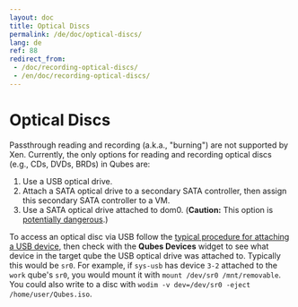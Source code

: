 ```yaml
---
layout: doc
title: Optical Discs
permalink: /de/doc/optical-discs/
lang: de
ref: 88
redirect_from:
 - /doc/recording-optical-discs/
 - /en/doc/recording-optical-discs/
---
```


Optical Discs
=============

Passthrough reading and recording (a.k.a., "burning") are not supported by Xen.
Currently, the only options for reading and recording optical discs (e.g., CDs, DVDs, BRDs) in Qubes are:

 1. Use a USB optical drive.
 2. Attach a SATA optical drive to a secondary SATA controller, then assign this secondary SATA controller to a VM.
 3. Use a SATA optical drive attached to dom0.
    (**Caution:** This option is [potentially dangerous](/de/doc/security-guidelines/#dom0-precautions).)

To access an optical disc via USB follow the [typical procedure for attaching a USB device](/de/doc/usb-devices/#with-the-command-line-tool), then check with the **Qubes Devices** widget to see what device in the target qube the USB optical drive was attached to. Typically this would be `sr0`. For example, if `sys-usb` has device `3-2` attached to the `work` qube's `sr0`, you would mount it with `mount /dev/sr0 /mnt/removable`. You could also write to a disc with `wodim -v dev=/dev/sr0 -eject /home/user/Qubes.iso`.

